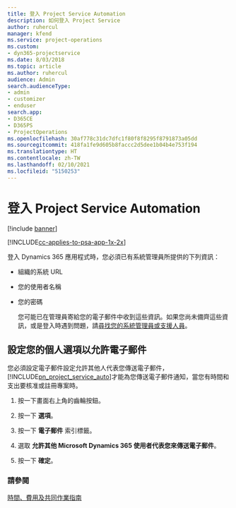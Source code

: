 ```yaml
---
title: 登入 Project Service Automation
description: 如何登入 Project Service
author: ruhercul
manager: kfend
ms.service: project-operations
ms.custom:
- dyn365-projectservice
ms.date: 8/03/2018
ms.topic: article
ms.author: ruhercul
audience: Admin
search.audienceType:
- admin
- customizer
- enduser
search.app:
- D365CE
- D365PS
- ProjectOperations
ms.openlocfilehash: 30af778c31dc7dfc1f80f8f8295f8791873a05dd
ms.sourcegitcommit: 418fa1fe9d605b8faccc2d5dee1b04b4e753f194
ms.translationtype: HT
ms.contentlocale: zh-TW
ms.lasthandoff: 02/10/2021
ms.locfileid: "5150253"
---
```

# <a name="sign-in-to-project-service-automation"></a>登入 Project Service Automation

[!include [banner](../includes/psa-now-project-operations.md)]

[!INCLUDE[cc-applies-to-psa-app-1x-2x](../includes/cc-applies-to-psa-app-1x-2x.md)]

登入 Dynamics 365 應用程式時，您必須已有系統管理員所提供的下列資訊：  
  
- 組織的系統 URL  
  
- 您的使用者名稱  
  
- 您的密碼  
  
  您可能已在管理員寄給您的電子郵件中收到這些資訊。如果您尚未備齊這些資訊，或是登入時遇到問題，請[尋找您的系統管理員或支援人員](https://docs.microsoft.com/dynamics365/customerengagement/on-premises/basics/find-administrator-support)。  
  
## <a name="set-your-personal-options-to-allow-email"></a>設定您的個人選項以允許電子郵件  
 您必須設定電子郵件設定允許其他人代表您傳送電子郵件，[!INCLUDE[pn_project_service_auto](../includes/pn-project-service-auto.md)]才能為您傳送電子郵件通知，當您有時間和支出要核准或註冊專案時。  
  
1.  按一下畫面右上角的齒輪按鈕。  
  
2.  按一下 **選項**。  
  
3.  按一下 **電子郵件** 索引標籤。  
  
4.  選取 **允許其他 Microsoft Dynamics 365 使用者代表您來傳送電子郵件**。  
  
5.  按一下 **確定**。  
  
### <a name="see-also"></a>請參閱  
 [時間、費用及共同作業指南](../psa/time-expense-collaboration-guide.md)
